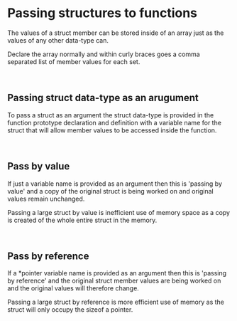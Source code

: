 # Passing structures to functions

The values of a struct member can be stored inside of an array just as the values of any other data-type can.

Declare the array normally and within curly braces goes a comma separated list of member values for each set.

<br>

## Passing struct data-type as an arugument

To pass a struct as an argument the struct data-type is provided in the function prototype declaration and definition with a variable name for the struct that will allow member values to be accessed inside the function. 

<br>

## Pass by value

If just a variable name is provided as an argument then this is 'passing by value' and a copy of the original struct is being worked on and original values remain unchanged. 

Passing a large struct by value is inefficient use of memory space as a copy is created	of the whole entire struct in the memory.

<br>

## Pass by reference

If a *pointer variable name is provided as an argument then this is 'passing by reference' and the original struct member values are being worked on and the original values will therefore change.

Passing a large struct by reference is more efficient use of memory as the struct will only occupy the sizeof a pointer.

